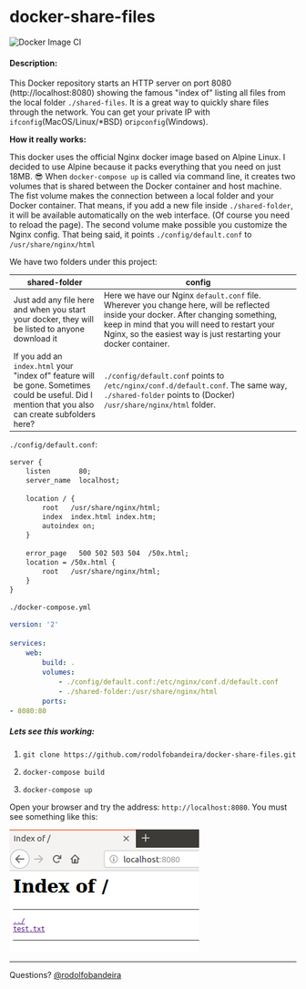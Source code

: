 # docker-share-files

![Docker Image CI](https://github.com/rodolfobandeira/docker-share-files/workflows/Docker%20Image%20CI/badge.svg)

#### Description:

This Docker repository starts an HTTP server on port 8080 (http://localhost:8080) showing the famous "index of" listing all files from the local folder `./shared-files`. It is a great way to quickly share files through the network. You can get your private IP with `ifconfig`(MacOS/Linux/*BSD) or`ipconfig`(Windows).

**How it really works:**

This docker uses the official Nginx docker image based on Alpine Linux. I decided to use Alpine because it packs everything that you need on just 18MB. :sunglasses:
When `docker-compose up` is called via command line, it creates two volumes that is shared between the Docker container and host machine. 
The fist volume makes the connection between a local folder and your Docker container. That means, if you add a new file inside `./shared-folder`, it will be available automatically on the web interface. (Of course you need to reload the page).
The second volume make possible you customize the Nginx config. That being said, it points `./config/default.conf` to `/usr/share/nginx/html` 

We have two folders under this project:

shared-folder | config
------------ | -------------
Just add any file here and when you start your docker, they will be listed to anyone download it | Here we have our Nginx `default.conf` file. Wherever you change here, will be reflected inside your docker. After changing something, keep in mind that you will need to restart your Nginx, so the easiest way is just restarting your docker container.
If you add an `index.html` your "index of" feature will be gone. Sometimes could be useful. Did I mention that you also can create subfolders here? | `./config/default.conf` points to `/etc/nginx/conf.d/default.conf`. The same way, `./shared-folder` points to (Docker) `/usr/share/nginx/html` folder.

`./config/default.conf`:

```nginx
server {
    listen       80;
    server_name  localhost;

    location / {
        root   /usr/share/nginx/html;
        index  index.html index.htm;
        autoindex on;
    }

    error_page   500 502 503 504  /50x.html;
    location = /50x.html {
        root   /usr/share/nginx/html;
    }
}
```

`./docker-compose.yml`

```yaml
version: '2'

services:
    web:
        build: .
        volumes:
            - ./config/default.conf:/etc/nginx/conf.d/default.conf
            - ./shared-folder:/usr/share/nginx/html
        ports:
- 8080:80
```

##### Lets see this working:

1) `git clone https://github.com/rodolfobandeira/docker-share-files.git`

2) `docker-compose build`

3) `docker-compose up`

Open your browser and try the address: `http://localhost:8080`. You must see something like this:

![index of](config/img.png)

---

Questions? [@rodolfobandeira](https://twitter.com/rodolfobandeira)
